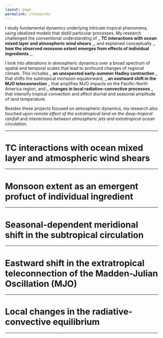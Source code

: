 ```yaml
---
layout: page
permalink: /research/  
--- 
```


I study fundamental dynamics underlying intricate tropical phenomena, using idealized models that distill particular processes. My research challenged the conventional understanding of _ __TC interactions with ocean mixed layer and atmospheric wind shears__ _, and explained conceptually _ __how the observed monsoon extent emerges from effects of individual ingredients__ _. 

I look into alterations in atmospheric dynamics over a broad spectrum of spatial and temporal scales that lead to profound changes of regional climate. This includes _ __an unexpected early-summer Hadley contraction__ _ that shifts the subtropical monsoon equatorward, _ __an eastward shift in the MJO teleconnection__ _ that amplifies MJO impacts on the Pacific-North America region, and _ __changes in local radiative-convective processes__ _ that intensify tropical convection and affect diurnal and seasonal amplitude of land temperature. 

Besides these projects focused on atmospheric dynamics, my research also touched upon _remote effect of the extratropical land on the deep-tropical rainfall_ and _interactions between atmospheric jets and extratropical ocean circulation_.

-----
# TC interactions with ocean mixed layer and atmospheric wind shears

-----
# Monsoon extent as an emergent profuct of individual ingredient

-----
# Seasonal-dependent meridional shift in the subtropical circulation

-----
# Eastward shift in the extratropical teleconnection of the Madden-Julian Oscillation (MJO)

-----
# Local changes in the radiative-convective equilibrium

-----




